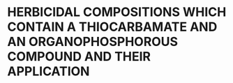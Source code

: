 # HERBICIDAL COMPOSITIONS WHICH CONTAIN A THIOCARBAMATE AND AN ORGANOPHOSPHOROUS COMPOUND AND THEIR APPLICATION